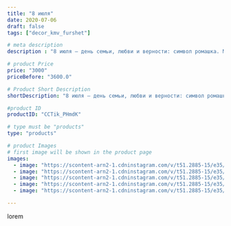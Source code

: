 ```yaml
---
title: "8 июля"
date: 2020-07-06
draft: false
tags: ["decor_kmv_furshet"]

# meta description
description : "8 июля – день семьи, любви и верности: символ ромашка. Многие спросят, почему именно этот скромный цветок? Во//-первых, надо отметить, что именно этот белоснежн"

# product Price
price: "3000"
priceBefore: "3600.0"

# Product Short Description
shortDescription: "8 июля – день семьи, любви и верности: символ ромашка. Многие спросят, почему именно этот скромный цветок? Во//-первых, надо отметить, что именно этот белоснежный цветочек с желтой сердцевиной на Руси считается символом любви"

#product ID
productID: "CCTik_PHmdK"

# type must be "products"
type: "products"

# product Images
# first image will be shown in the product page
images:
  - image: "https://scontent-arn2-1.cdninstagram.com/v/t51.2885-15/e35/p1080x1080/106583490_159460185778270_1792418324580150363_n.jpg?tp=1&_nc_ht=scontent-arn2-1.cdninstagram.com&_nc_cat=110&_nc_ohc=y9GUOMDyiH0AX8cGNgd&oh=eb538d0b7e6a9d2cd23abdb92c22c789&oe=606C8D8E&ig_cache_key=MjM0NzM3MTkwMzk0ODk5MzEzMw%3D%3D.2"
  - image: "https://scontent-arn2-1.cdninstagram.com/v/t51.2885-15/e35/p1080x1080/106812450_287012779209186_2717991087048832313_n.jpg?tp=1&_nc_ht=scontent-arn2-1.cdninstagram.com&_nc_cat=106&_nc_ohc=U4vHz5ax5SoAX_aYJ-K&oh=480cff648dcd39d11a51490337c47dcc&oe=6069DBC5&ig_cache_key=MjM0NzM3MTkwMzk1NzUxMTI1OQ%3D%3D.2"
  - image: "https://scontent-arn2-1.cdninstagram.com/v/t51.2885-15/e35/p1080x1080/106292259_712490362645084_2045767146218232303_n.jpg?tp=1&_nc_ht=scontent-arn2-1.cdninstagram.com&_nc_cat=104&_nc_ohc=7fwtB_jQnXcAX8UdLKH&oh=17f9d132ee95a83de2cbd1a4d6d5b72e&oe=606A9912&ig_cache_key=MjM0NzM3MTkwMzk2NTg5NDk0MA%3D%3D.2"
  - image: "https://scontent-arn2-1.cdninstagram.com/v/t51.2885-15/e35/p1080x1080/82382859_323903938621118_648975906785735965_n.jpg?tp=1&_nc_ht=scontent-arn2-1.cdninstagram.com&_nc_cat=102&_nc_ohc=8uk7m2DHixQAX8d83Vf&oh=c5ddecbb3ec5c96a95628b649bfb559a&oe=606BFF33&ig_cache_key=MjM0NzM3MTkwMzk3NDMyNTkyMQ%3D%3D.2"
  - image: "https://scontent-arn2-1.cdninstagram.com/v/t51.2885-15/e35/p1080x1080/106720856_3710364915656776_2121087560031650126_n.jpg?tp=1&_nc_ht=scontent-arn2-1.cdninstagram.com&_nc_cat=104&_nc_ohc=4L1sL5gVQfUAX-SDV-y&oh=fc559372d4000802e27d93c0b2ebbc6c&oe=606B68E5&ig_cache_key=MjM0NzM3MTkwMzk4MjU3ODU4OA%3D%3D.2"

---
```

lorem
